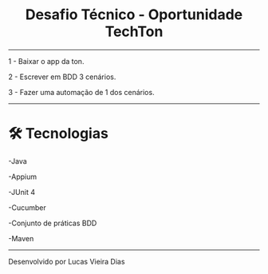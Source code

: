 <h1 align="center">Desafio Técnico - Oportunidade TechTon</h1>

---
1 - Baixar o app da ton.

2 - Escrever em BDD 3 cenários.

3 - Fazer uma automação de 1 dos cenários.

---
# 🛠 Tecnologias

-Java

-Appium

-JUnit 4

-Cucumber

-Conjunto de práticas BDD

-Maven


---
Desenvolvido por Lucas Vieira Dias
